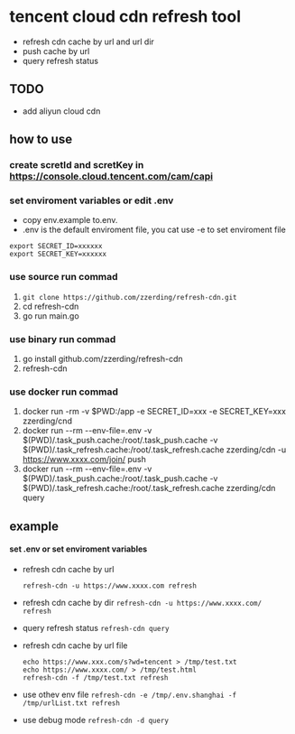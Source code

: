 # tencent cloud cdn refresh tool
* refresh cdn cache by url and url dir
* push cache by url
* query refresh status
  

## TODO
* add aliyun cloud cdn 


## how to use
### create scretId and scretKey in https://console.cloud.tencent.com/cam/capi
### set enviroment variables or edit .env
  * copy env.example to.env.
  * .env is the default enviroment file, you cat use -e to set enviroment file
```
export SECRET_ID=xxxxxx
export SECRET_KEY=xxxxxx
```

### use source run commad
1. `git clone https://github.com/zzerding/refresh-cdn.git`
2. cd refresh-cdn
3. go run main.go
### use binary run commad
1. go install  github.com/zzerding/refresh-cdn
2. refresh-cdn 
### use docker run commad
1. docker run -rm -v $PWD:/app -e SECRET_ID=xxx -e SECRET_KEY=xxx zzerding/cnd 
2. docker run --rm --env-file=.env -v $(PWD)/.task_push.cache:/root/.task_push.cache -v $(PWD)/.task_refresh.cache:/root/.task_refresh.cache zzerding/cdn -u https://www.xxxx.com/join/ push
3. docker run --rm  --env-file=.env  -v $(PWD)/.task_push.cache:/root/.task_push.cache -v $(PWD)/.task_refresh.cache:/root/.task_refresh.cache zzerding/cdn  query

## example
#### set .env or set enviroment variables

* refresh cdn cache by url 
  
  `refresh-cdn -u https://www.xxxx.com refresh`

* refresh cdn cache by dir
  `refresh-cdn -u https://www.xxxx.com/ refresh`

* query refresh status
  `refresh-cdn query`

* refresh cdn cache by url file
  ```
  echo https://www.xxx.com/s?wd=tencent > /tmp/test.txt
  echo https://www.xxxx.com/ > /tmp/test.html
  refresh-cdn -f /tmp/test.txt refresh
  ```

* use othev env file 
  `refresh-cdn -e /tmp/.env.shanghai -f /tmp/urlList.txt refresh`

* use debug mode
  `refresh-cdn -d query`

